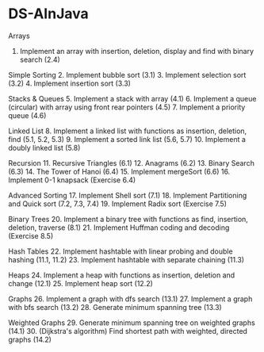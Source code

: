 # DS-AInJava
Arrays
1. Implement an array with insertion, deletion, display and find with binary search (2.4)

Simple Sorting
2. Implement bubble sort (3.1)
3. Implement selection sort (3.2)
4. Implement insertion sort (3.3)

Stacks & Queues
5. Implement a stack with array (4.1)
6. Implement a queue (circular) with array using front rear pointers (4.5)
7. Implement a priority queue (4.6)

Linked List
8. Implement a linked list with functions as insertion, deletion, find (5.1, 5.2, 5.3)
9. Implement a sorted link list (5.6, 5.7)
10. Implement a doubly linked list (5.8)

Recursion
11. Recursive Triangles (6.1)
12. Anagrams (6.2)
13. Binary Search (6.3)
14. The Tower of Hanoi (6.4)
15. Implement mergeSort (6.6)
16. Implement 0-1 knapsack (Exercise 6.4)

Advanced Sorting
17. Implement Shell sort (7.1)
18. Implement Partitioning and Quick sort (7.2, 7.3, 7.4)
19. Implement Radix sort (Exercise 7.5)

Binary Trees
20. Implement a binary tree with functions as find, insertion, deletion, traverse (8.1)
21. Implement Huffman coding and decoding (Exercise 8.5)

Hash Tables
22. Implement hashtable with linear probing and double       hashing (11.1, 11.2)
23. Implement hashtable with separate chaining (11.3)

Heaps
24. Implement a heap with functions as insertion, deletion     and change (12.1)
25. Implement heap sort (12.2)

Graphs
26. Implement a graph with dfs search (13.1)
27. Implement a graph with bfs search (13.2)
28. Generate minimum spanning tree (13.3)

Weighted Graphs
29. Generate minimum spanning tree on weighted graphs (14.1)
30. (Dijkstra's algorithm) Find shortest path with weighted, directed graphs (14.2)
